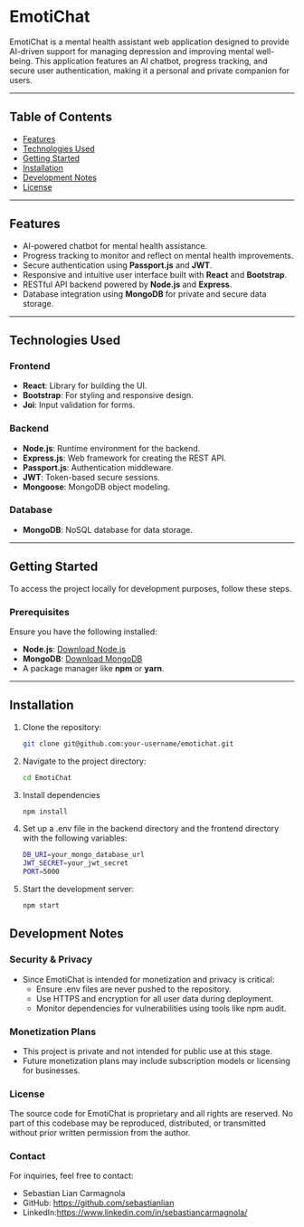 # EmotiChat

EmotiChat is a mental health assistant web application designed to provide AI-driven support for managing depression and improving mental well-being. This application features an AI chatbot, progress tracking, and secure user authentication, making it a personal and private companion for users.

---

## Table of Contents

- [Features](#features)
- [Technologies Used](#technologies-used)
- [Getting Started](#getting-started)
- [Installation](#installation)
- [Development Notes](#development-notes)
- [License](#license)

---

## Features

- AI-powered chatbot for mental health assistance.
- Progress tracking to monitor and reflect on mental health improvements.
- Secure authentication using **Passport.js** and **JWT**.
- Responsive and intuitive user interface built with **React** and **Bootstrap**.
- RESTful API backend powered by **Node.js** and **Express**.
- Database integration using **MongoDB** for private and secure data storage.

---

## Technologies Used

### Frontend
- **React**: Library for building the UI.
- **Bootstrap**: For styling and responsive design.
- **Joi**: Input validation for forms.

### Backend
- **Node.js**: Runtime environment for the backend.
- **Express.js**: Web framework for creating the REST API.
- **Passport.js**: Authentication middleware.
- **JWT**: Token-based secure sessions.
- **Mongoose**: MongoDB object modeling.

### Database
- **MongoDB**: NoSQL database for data storage.

---

## Getting Started

To access the project locally for development purposes, follow these steps.

### Prerequisites

Ensure you have the following installed:
- **Node.js**: [Download Node.js](https://nodejs.org/)
- **MongoDB**: [Download MongoDB](https://www.mongodb.com/)
- A package manager like **npm** or **yarn**.

---

## Installation

1. Clone the repository:
   ```bash
   git clone git@github.com:your-username/emotichat.git
2. Navigate to the project directory:
   ```bash
   cd EmotiChat
3. Install dependencies
   ```bash
   npm install
4. Set up a .env file in the backend directory and the frontend directory with the following variables:
    ```bash
   DB_URI=your_mongo_database_url
    JWT_SECRET=your_jwt_secret
    PORT=5000
5. Start the development server:
    ```bash
   npm start

## Development Notes

### Security & Privacy
- Since EmotiChat is intended for monetization and privacy is critical:
  - Ensure .env files are never pushed to the repository.
  - Use HTTPS and encryption for all user data during deployment.
  - Monitor dependencies for vulnerabilities using tools like npm audit.

### Monetization Plans
- This project is private and not intended for public use at this stage.
- Future monetization plans may include subscription models or licensing for businesses.

### License
The source code for EmotiChat is proprietary and all rights are reserved. No part of this codebase may be reproduced, distributed, or transmitted without prior written permission from the author.

### Contact
For inquiries, feel free to contact:

- Sebastian Lian Carmagnola
- GitHub: https://github.com/sebastianlian
- LinkedIn:https://www.linkedin.com/in/sebastiancarmagnola/

